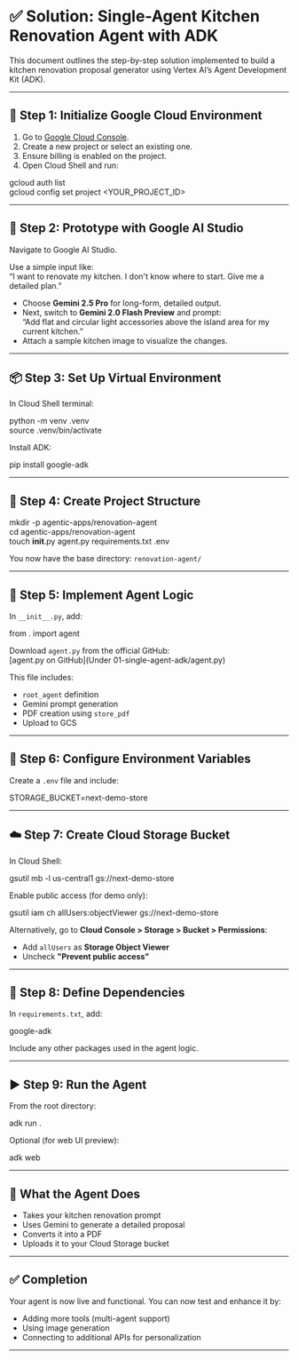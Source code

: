 # ✅ Solution: Single-Agent Kitchen Renovation Agent with ADK

This document outlines the step-by-step solution implemented to build a kitchen renovation proposal generator using Vertex AI’s Agent Development Kit (ADK).

---

## 🔧 Step 1: Initialize Google Cloud Environment

1. Go to [Google Cloud Console](https://console.cloud.google.com/).
2. Create a new project or select an existing one.
3. Ensure billing is enabled on the project.
4. Open Cloud Shell and run:

gcloud auth list  
gcloud config set project <YOUR_PROJECT_ID>

---

## 🧪 Step 2: Prototype with Google AI Studio

Navigate to Google AI Studio.

Use a simple input like:  
“I want to renovate my kitchen. I don't know where to start. Give me a detailed plan.”

- Choose **Gemini 2.5 Pro** for long-form, detailed output.
- Next, switch to **Gemini 2.0 Flash Preview** and prompt:  
  “Add flat and circular light accessories above the island area for my current kitchen.”  
- Attach a sample kitchen image to visualize the changes.

---

## 📦 Step 3: Set Up Virtual Environment

In Cloud Shell terminal:

python -m venv .venv  
source .venv/bin/activate

Install ADK:

pip install google-adk

---

## 📁 Step 4: Create Project Structure

mkdir -p agentic-apps/renovation-agent  
cd agentic-apps/renovation-agent  
touch __init__.py agent.py requirements.txt .env

You now have the base directory: `renovation-agent/`

---

## 🧠 Step 5: Implement Agent Logic

In `__init__.py`, add:

from . import agent

Download `agent.py` from the official GitHub:  
[agent.py on GitHub](Under 01-single-agent-adk/agent.py)

This file includes:

- `root_agent` definition  
- Gemini prompt generation  
- PDF creation using `store_pdf`  
- Upload to GCS

---

## 🔐 Step 6: Configure Environment Variables

Create a `.env` file and include:

STORAGE_BUCKET=next-demo-store

---

## ☁️ Step 7: Create Cloud Storage Bucket

In Cloud Shell:

gsutil mb -l us-central1 gs://next-demo-store

Enable public access (for demo only):

gsutil iam ch allUsers:objectViewer gs://next-demo-store

Alternatively, go to **Cloud Console > Storage > Bucket > Permissions**:

- Add `allUsers` as **Storage Object Viewer**
- Uncheck **"Prevent public access"**

---

## 📜 Step 8: Define Dependencies

In `requirements.txt`, add:

google-adk

Include any other packages used in the agent logic.

---

## ▶️ Step 9: Run the Agent

From the root directory:

adk run .

Optional (for web UI preview):

adk web

---

## 🎯 What the Agent Does

- Takes your kitchen renovation prompt  
- Uses Gemini to generate a detailed proposal  
- Converts it into a PDF  
- Uploads it to your Cloud Storage bucket

---

## ✅ Completion

Your agent is now live and functional. You can now test and enhance it by:

- Adding more tools (multi-agent support)  
- Using image generation  
- Connecting to additional APIs for personalization

---
